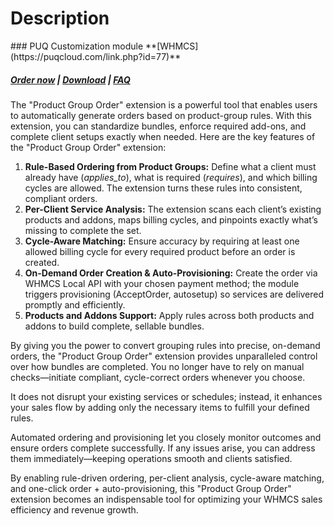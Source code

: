 # Description

<article class="text-token-text-primary w-full focus:outline-none scroll-mt-[calc(var(--header-height)+min(200px,max(70px,20svh)))]" data-scroll-anchor="false" data-testid="conversation-turn-4" data-turn="assistant" data-turn-id="request-WEB:33fddbd1-7c35-48e2-a43d-036fac016df1-7" dir="auto" id="bkmrk-the-%22product-group-o" tabindex="-1">### PUQ Customization module **[WHMCS](https://puqcloud.com/link.php?id=77)**

#####  [Order now](https://puqcloud.com/whmcs-addon-puq-customization.php) | [Download](https://download.puqcloud.com/WHMCS/addons/PUQ-Customization/) | [FAQ](https://faq.puqcloud.com/)

The "Product Group Order" extension is a powerful tool that enables users to automatically generate orders based on product-group rules. With this extension, you can standardize bundles, enforce required add-ons, and complete client setups exactly when needed. Here are the key features of the "Product Group Order" extension:

1. **Rule-Based Ordering from Product Groups:** Define what a client must already have (*applies\_to*), what is required (*requires*), and which billing cycles are allowed. The extension turns these rules into consistent, compliant orders.
2. **Per-Client Service Analysis:** The extension scans each client’s existing products and addons, maps billing cycles, and pinpoints exactly what’s missing to complete the set.
3. **Cycle-Aware Matching:** Ensure accuracy by requiring at least one allowed billing cycle for every required product before an order is created.
4. **On-Demand Order Creation &amp; Auto-Provisioning:** Create the order via WHMCS Local API with your chosen payment method; the module triggers provisioning (AcceptOrder, autosetup) so services are delivered promptly and efficiently.
5. **Products and Addons Support:** Apply rules across both products and addons to build complete, sellable bundles.

By giving you the power to convert grouping rules into precise, on-demand orders, the "Product Group Order" extension provides unparalleled control over how bundles are completed. You no longer have to rely on manual checks—initiate compliant, cycle-correct orders whenever you choose.

It does not disrupt your existing services or schedules; instead, it enhances your sales flow by adding only the necessary items to fulfill your defined rules.

Automated ordering and provisioning let you closely monitor outcomes and ensure orders complete successfully. If any issues arise, you can address them immediately—keeping operations smooth and clients satisfied.

By enabling rule-driven ordering, per-client analysis, cycle-aware matching, and one-click order + auto-provisioning, this "Product Group Order" extension becomes an indispensable tool for optimizing your WHMCS sales efficiency and revenue growth.

</article>